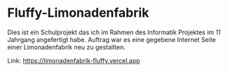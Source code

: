 # Fluffy-Limonadenfabrik

Dies ist ein Schulprojekt das ich im  Rahmen des Informatik Projektes im 11 Jahrgang angefertigt habe. Auftrag war es eine gegebene Internet Seite einer Limonadenfabrik neu zu gestallten. 

Link: https://limonadenfabrik-fluffy.vercel.app
